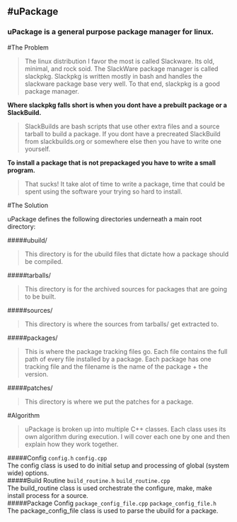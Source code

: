 #uPackage
---------

### uPackage is a general purpose package manager for linux.  

#The Problem
>   The linux distribution I favor the most is called Slackware.  Its old, minimal,
and rock soid.  The SlackWare package manager is called slackpkg.  Slackpkg
is written mostly in bash and handles the slackware package base very well.  To that
end, slackpkg is a good package manager.  

__**Where slackpkg falls short is when you dont have a prebuilt package or a SlackBuild.**__

>   SlackBuilds are bash scripts that use other extra files and a source tarball to build a
package.  If you dont have a precreated SlackBuild from slackbuilds.org or somewhere else
then you have to write one yourself.  

__**To install a package that is not prepackaged you have to write a small program.**__

>   That sucks!  It take alot of time to write a package, time that could be spent using
the software your trying so hard to install.  

#The Solution

uPackage defines the following directories underneath a main root directory:

#####ubuild/
>   This directory is for the ubuild files that dictate how a package should
be compiled.  

#####tarballs/
>   This directory is for the archived sources for packages that are going to
be built.  

#####sources/
>   This directory is where the sources from tarballs/ get extracted to.  

#####packages/
>   This is where the package tracking files go.  Each file contains the full
path of every file installed by a package.  Each package has one tracking file
and the filename is the name of the package + the version.

#####patches/
>  This directory is where we put the patches for a package.  

#Algorithm
>   uPackage is broken up into multiple C++ classes.  Each class uses its own
algorithm during execution.  I will cover each one by one and then explain how
they work together.  

#####Config
`config.h` `config.cpp`  
The config class is used to do initial setup and processing of global (system wide) options.  
#####Build Routine
`build_routine.h` `build_routine.cpp`  
The build_routine class is used orchestrate the configure, make, make install process for a source.  
#####Package Config
`package_config_file.cpp` `package_config_file.h`  
The package_config_file class is used to parse the ubuild for a package.  
